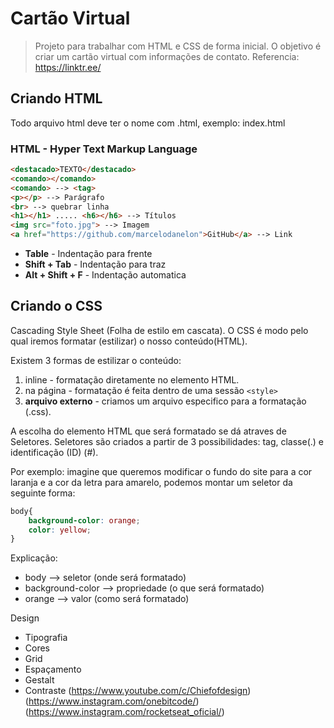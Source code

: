 # Cartão Virtual
> Projeto para trabalhar com HTML e CSS de forma inicial. O objetivo é criar um cartão virtual com informações de contato. Referencia: https://linktr.ee/

## Criando HTML
Todo arquivo html deve ter o nome com .html, exemplo: 
index.html


### HTML - Hyper Text Markup Language
```html
<destacado>TEXTO</destacado>
<comando></comando>
<comando> --> <tag>
<p></p> --> Parágrafo
<br> --> quebrar linha
<h1></h1> ..... <h6></h6> --> Títulos
<img src="foto.jpg"> --> Imagem
<a href="https://github.com/marcelodanelon">GitHub</a> --> Link
```
- **Table** - Indentação para frente
- **Shift + Tab** - Indentação para traz
- **Alt + Shift + F** - Indentação automatica

## Criando o CSS
Cascading Style Sheet (Folha de estilo em cascata). O CSS é modo pelo qual iremos formatar (estilizar) o nosso conteúdo(HTML).

Existem 3 formas de estilizar o conteúdo:
1. inline - formatação diretamente no elemento HTML.
2. na página - formatação é feita dentro de uma sessão `<style>`
3. **arquivo externo** - criamos um arquivo especifico para a formatação (.css).

A escolha do elemento HTML que será formatado se dá atraves de Seletores. Seletores são criados a partir de 3 possibilidades: tag, classe(.) e identificação (ID) (#).

Por exemplo: imagine que queremos modificar o fundo do site para a cor laranja e a cor da letra para amarelo, podemos montar um seletor da seguinte forma:
```css
body{
    background-color: orange;
    color: yellow;
}
```
Explicação:
- body --> seletor (onde será formatado)
- background-color --> propriedade (o que será formatado)
- orange --> valor (como será formatado)

Design
- Tipografia
- Cores
- Grid
- Espaçamento
- Gestalt
- Contraste
(https://www.youtube.com/c/Chiefofdesign)
(https://www.instagram.com/onebitcode/)
(https://www.instagram.com/rocketseat_oficial/)
